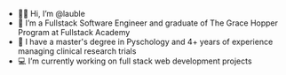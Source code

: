 - :raising_hand_woman: Hi, I’m @lauble
- :school: I’m a Fullstack Software Engineer and graduate of The Grace Hopper Program at Fullstack Academy
- :test_tube: I have a master's degree in Pyschology and 4+ years of experience managing clinical research trials
- :computer: I’m currently working on full stack web development projects

<!---
lauble/lauble is a ✨ special ✨ repository because its `README.md` (this file) appears on your GitHub profile.
You can click the Preview link to take a look at your changes.
--->
